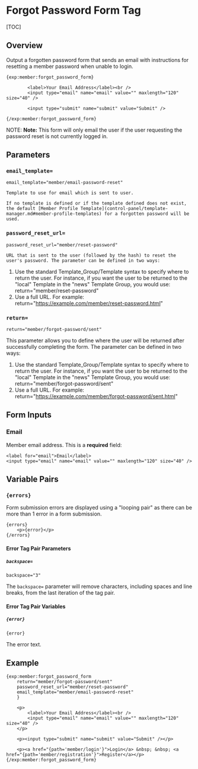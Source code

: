 <!--
    This source file is part of the open source project
    ExpressionEngine User Guide (https://github.com/ExpressionEngine/ExpressionEngine-User-Guide)

    @link      https://expressionengine.com/
    @copyright Copyright (c) 2003-2020, Packet Tide, LLC (https://packettide.com)
    @license   https://expressionengine.com/license Licensed under Apache License, Version 2.0
-->

# Forgot Password Form Tag

[TOC]

## Overview

Output a forgotten password form that sends an email with instructions for resetting a member password when unable to login.

    {exp:member:forgot_password_form}

            <label>Your Email Address</label><br />
            <input type="email" name="email" value="" maxlength="120" size="40" />

			<input type="submit" name="submit" value="Submit" />

    {/exp:member:forgot_password_form}

    
NOTE: **Note:** This form will only email the user if the user requesting the password reset is not currently logged in.

## Parameters

### `email_template=`

    email_template="member/email-password-reset"

    Template to use for email which is sent to user. 

    If no template is defined or if the template defined does not exist, the default [Member Profile Template](control-panel/template-manager.md#member-profile-templates) for a forgotten password will be used.

### `password_reset_url=`

    password_reset_url="member/reset-password"

    URL that is sent to the user (followed by the hash) to reset the user's password. The parameter can be defined in two ways:

1.  Use the standard Template_Group/Template syntax to specify where to return the user. For instance, if you want the user to be returned to the "local" Template in the "news" Template Group, you would use: return="member/reset-password"
2.  Use a full URL. For example: return="<https://example.com/member/reset-password.html>"

### `return=`

    return="member/forgot-password/sent"

This parameter allows you to define where the user will be returned after successfully completing the form. The parameter can be defined in two ways:

1.  Use the standard Template_Group/Template syntax to specify where to return the user. For instance, if you want the user to be returned to the "local" Template in the "news" Template Group, you would use: return="member/forgot-password/sent"
2.  Use a full URL. For example: return="<https://example.com/member/forgot-password/sent.html>"


## Form Inputs

### Email

Member email address. This is a **required** field:

    <label for="email">Email</label>
    <input type="email" name="email" value="" maxlength="120" size="40" />



## Variable Pairs

### `{errors}`

Form submission errors are displayed using a "looping pair" as there can be more than 1 error in a form submission.

    {errors}
        <p>{error}</p>
    {/errors}

#### Error Tag Pair Parameters

##### `backspace=`

    backspace="3"

The `backspace=` parameter will remove characters, including spaces and line breaks, from the last iteration of the tag pair.

#### Error Tag Pair Variables

##### `{error}`

    {error}

The error text.



## Example

    {exp:member:forgot_password_form
        return="member/forgot-password/sent"
        password_reset_url="member/reset-password"
        email_template="member/email-password-reset"
        }

        <p>
            <label>Your Email Address</label><br />
            <input type="email" name="email" value="" maxlength="120" size="40" />
        </p>

        <p><input type="submit" name="submit" value="Submit" /></p>

        <p><a href="{path='member/login'}">Login</a> &nbsp; &nbsp; <a href="{path='member/registration'}">Register</a></p>
    {/exp:member:forgot_password_form}
